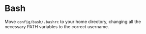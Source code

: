 # Bash

Move `config/bash/.bashrc` to your home directory, changing all the necessary PATH variables to the correct username.
